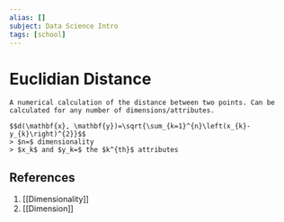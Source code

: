 ```yaml
---
alias: []
subject: Data Science Intro
tags: [school]
---
```

# Euclidian Distance


```ad-note
A numerical calculation of the distance between two points. Can be calculated for any number of dimensions/attributes.
```

```ad-math
$$d(\mathbf{x}, \mathbf{y})=\sqrt{\sum_{k=1}^{n}\left(x_{k}-y_{k}\right)^{2}}$$
> $n=$ dimensionality
> $x_k$ and $y_k=$ the $k^{th}$ attributes
```

## References
1. [[Dimensionality]]
2. [[Dimension]]